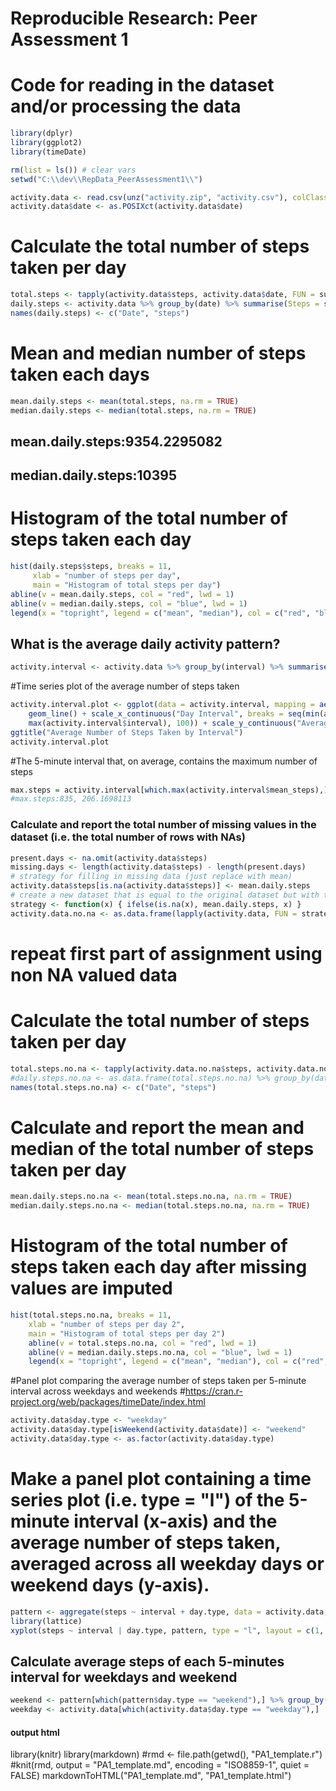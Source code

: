 # Reproducible Research: Peer Assessment 1

# Code for reading in the dataset and/or processing the data

```r
library(dplyr)
library(ggplot2)
library(timeDate)

rm(list = ls()) # clear vars
setwd("C:\\dev\\RepData_PeerAssessment1\\")

activity.data <- read.csv(unz("activity.zip", "activity.csv"), colClasses = c("integer", "Date", "integer"))
activity.data$date <- as.POSIXct(activity.data$date)
```

# Calculate the total number of steps taken per day

```r
total.steps <- tapply(activity.data$steps, activity.data$date, FUN = sum, na.rm = TRUE)
daily.steps <- activity.data %>% group_by(date) %>% summarise(Steps = sum(steps))
names(daily.steps) <- c("Date", "steps")
```

# Mean and median number of steps taken each days
```r
mean.daily.steps <- mean(total.steps, na.rm = TRUE)
median.daily.steps <- median(total.steps, na.rm = TRUE)
```

## mean.daily.steps:9354.2295082
## median.daily.steps:10395

# Histogram of the total number of steps taken each day

```r
hist(daily.steps$steps, breaks = 11,
     xlab = "number of steps per day",
     main = "Histogram of total steps per day")
abline(v = mean.daily.steps, col = "red", lwd = 1)
abline(v = median.daily.steps, col = "blue", lwd = 1)
legend(x = "topright", legend = c("mean", "median"), col = c("red", "blue"), bty = "n", lwd = 3)
```

## What is the average daily activity pattern?

```r
activity.interval <- activity.data %>% group_by(interval) %>% summarise(mean_steps = mean(steps, na.rm = TRUE))
```

#Time series plot of the average number of steps taken
```r
activity.interval.plot <- ggplot(data = activity.interval, mapping = aes(x = interval, y = mean_steps)) +
    geom_line() + scale_x_continuous("Day Interval", breaks = seq(min(activity.interval$interval),
    max(activity.interval$interval), 100)) + scale_y_continuous("Average Number of Steps") +
ggtitle("Average Number of Steps Taken by Interval")
activity.interval.plot
```

#The 5-minute interval that, on average, contains the maximum number of steps

```r
max.steps = activity.interval[which.max(activity.interval$mean_steps),]
#max.steps:835, 206.1698113
```

### Calculate and report the total number of missing values in the dataset (i.e. the total number of rows with NAs)
```r
present.days <- na.omit(activity.data$steps)
missing.days <- length(activity.data$steps) - length(present.days)
# strategy for filling in missing data (just replace with mean)
activity.data$steps[is.na(activity.data$steps)] <- mean.daily.steps
# create a new dataset that is equal to the original dataset but with the missing data filled in.
strategy <- function(x) { ifelse(is.na(x), mean.daily.steps, x) }    
activity.data.no.na <- as.data.frame(lapply(activity.data, FUN = strategy))
```

# repeat first part of assignment using non NA valued data
# Calculate the total number of steps taken per day

```r
total.steps.no.na <- tapply(activity.data.no.na$steps, activity.data.no.na$date, FUN = sum, na.rm = TRUE)
#daily.steps.no.na <- as.data.frame(total.steps.no.na) %>% group_by(date) %>% summarise(Steps = sum(steps))
names(total.steps.no.na) <- c("Date", "steps")
```

# Calculate and report the mean and median of the total number of steps taken per day

```r
mean.daily.steps.no.na <- mean(total.steps.no.na, na.rm = TRUE)
median.daily.steps.no.na <- median(total.steps.no.na, na.rm = TRUE)
```

# Histogram of the total number of steps taken each day after missing values are imputed

```r
hist(total.steps.no.na, breaks = 11,
    xlab = "number of steps per day 2",
    main = "Histogram of total steps per day 2")
    abline(v = total.steps.no.na, col = "red", lwd = 1)
    abline(v = median.daily.steps.no.na, col = "blue", lwd = 1)
    legend(x = "topright", legend = c("mean", "median"), col = c("red", "blue"), bty = "n", lwd = 3)
```

#Panel plot comparing the average number of steps taken per 5-minute interval across weekdays and weekends
#https://cran.r-project.org/web/packages/timeDate/index.html

```r
activity.data$day.type <- "weekday"
activity.data$day.type[isWeekend(activity.data$date)] <- "weekend"
activity.data$day.type <- as.factor(activity.data$day.type)
```

# Make a panel plot containing a time series plot (i.e. type = "l") of the 5-minute interval (x-axis) and the average number of steps taken, averaged across all weekday days or weekend days (y-axis). 
```r
pattern <- aggregate(steps ~ interval + day.type, data = activity.data, mean)
library(lattice)
xyplot(steps ~ interval | day.type, pattern, type = "l", layout = c(1, 2), xlab = "Interval", ylab = "Number of steps")
```

##  Calculate average steps of each 5-minutes interval for weekdays and weekend

```r
weekend <- pattern[which(pattern$day.type == "weekend"),] %>% group_by(day.type) %>% summarise(Steps = sum(steps))
weekday <- activity.data[which(activity.data$day.type == "weekday"),]
```

#### output html
library(knitr)
library(markdown)
#rmd <- file.path(getwd(), "PA1_template.r")
#knit(rmd, output = "PA1_template.md", encoding = "ISO8859-1", quiet = FALSE)
markdownToHTML("PA1_template.md", "PA1_template.html")
